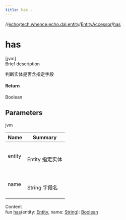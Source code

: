 ```yaml
---
title: has -
---
```

//[echo](../../index.md)/[tech.whence.echo.dal.entity](../index.md)/[EntityAccessor](index.md)/[has](has.md)



# has  
[jvm]  
Brief description  


判断实体是否含指定字段



#### Return  


Boolean



## Parameters  
  
jvm  
  
|  Name|  Summary| 
|---|---|
| entity| <br><br>Entity 指定实体<br><br>
| name| <br><br>String 字段名<br><br>
  
  
Content  
fun [has](has.md)(entity: [Entity](../-entity/index.md), name: [String](https://kotlinlang.org/api/latest/jvm/stdlib/kotlin/-string/index.html)): [Boolean](https://kotlinlang.org/api/latest/jvm/stdlib/kotlin/-boolean/index.html)  



